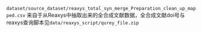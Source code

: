 `dataset/source_dataset/reaxys_total_syn_merge_Preparation_clean_up_mapped.csv` 来自于从Reaxys中抽取出来的全合成文献数据，全合成文献doi号与reaxys查询脚本见`data/reaxys_script/qurey_file.zip`